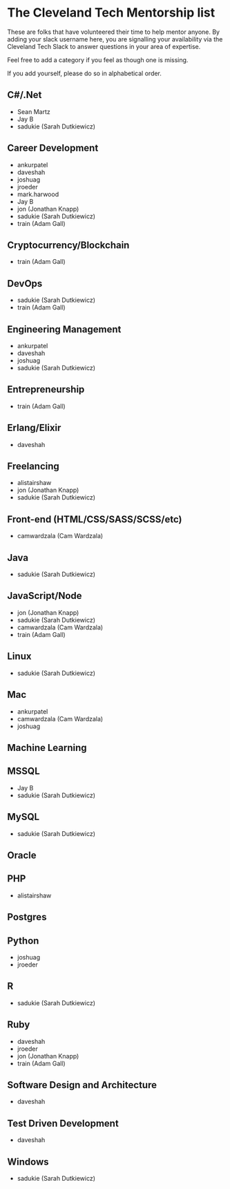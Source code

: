 # The Cleveland Tech Mentorship list

These are folks that have volunteered their time to help mentor anyone. By adding your slack username here, you are signalling your availability via the Cleveland Tech Slack to answer questions in your area of expertise.

Feel free to add a category if you feel as though one is missing.

If you add yourself, please do so in alphabetical order. 

## C#/.Net
* Sean Martz
* Jay B
* sadukie (Sarah Dutkiewicz)

## Career Development
* ankurpatel
* daveshah
* joshuag
* jroeder
* mark.harwood
* Jay B
* jon (Jonathan Knapp)
* sadukie (Sarah Dutkiewicz)
* train (Adam Gall)

## Cryptocurrency/Blockchain
* train (Adam Gall)

## DevOps
* sadukie (Sarah Dutkiewicz)
* train (Adam Gall)

## Engineering Management
* ankurpatel
* daveshah
* joshuag
* sadukie (Sarah Dutkiewicz) 

## Entrepreneurship
* train (Adam Gall)

## Erlang/Elixir
* daveshah

## Freelancing
* alistairshaw
* jon (Jonathan Knapp)
* sadukie (Sarah Dutkiewicz)

## Front-end (HTML/CSS/SASS/SCSS/etc)
* camwardzala (Cam Wardzala)

## Java
* sadukie (Sarah Dutkiewicz)

## JavaScript/Node
* jon (Jonathan Knapp)
* sadukie (Sarah Dutkiewicz)
* camwardzala (Cam Wardzala)
* train (Adam Gall)

## Linux
* sadukie (Sarah Dutkiewicz)

## Mac
* ankurpatel
* camwardzala (Cam Wardzala)
* joshuag

## Machine Learning

## MSSQL
* Jay B
* sadukie (Sarah Dutkiewicz)

## MySQL
* sadukie (Sarah Dutkiewicz)

## Oracle

## PHP
* alistairshaw

## Postgres

## Python
* joshuag
* jroeder

## R
* sadukie (Sarah Dutkiewicz)

## Ruby
* daveshah
* jroeder
* jon (Jonathan Knapp)
* train (Adam Gall)

## Software Design and Architecture
* daveshah

## Test Driven Development
* daveshah

## Windows
* sadukie (Sarah Dutkiewicz)
